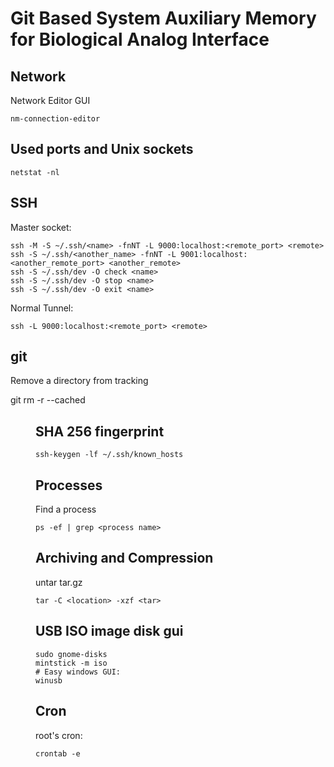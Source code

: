 # Git Based System Auxiliary Memory for Biological Analog Interface #


## Network ##
Network Editor GUI

    nm-connection-editor

## Used ports and Unix sockets ##

    netstat -nl

## SSH

Master socket:

    ssh -M -S ~/.ssh/<name> -fnNT -L 9000:localhost:<remote_port> <remote>
    ssh -S ~/.ssh/<another_name> -fnNT -L 9001:localhost:<another_remote_port> <another_remote>
    ssh -S ~/.ssh/dev -O check <name>
    ssh -S ~/.ssh/dev -O stop <name>
    ssh -S ~/.ssh/dev -O exit <name>

Normal Tunnel:

    ssh -L 9000:localhost:<remote_port> <remote>

## git ##

Remove a directory from tracking

   git rm -r --cached <dir>

## SHA 256 fingerprint ##

    ssh-keygen -lf ~/.ssh/known_hosts


## Processes ##
Find a process

    ps -ef | grep <process name>


## Archiving and Compression ##

untar tar.gz

    tar -C <location> -xzf <tar>

## USB ISO image disk gui ##

    sudo gnome-disks
    mintstick -m iso
    # Easy windows GUI:
    winusb

## Cron ##
root's cron:

    crontab -e
